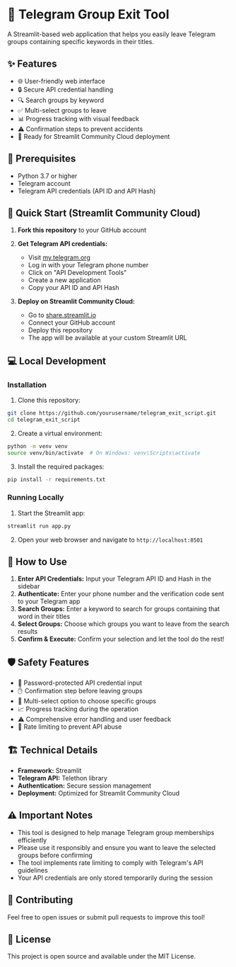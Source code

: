 # 🚪 Telegram Group Exit Tool

A Streamlit-based web application that helps you easily leave Telegram groups containing specific keywords in their titles.

## ✨ Features

- 🌐 User-friendly web interface
- 🔒 Secure API credential handling
- 🔍 Search groups by keyword
- ✅ Multi-select groups to leave
- 📊 Progress tracking with visual feedback
- ⚠️ Confirmation steps to prevent accidents
- 🚀 Ready for Streamlit Community Cloud deployment

## 🔧 Prerequisites

- Python 3.7 or higher
- Telegram account
- Telegram API credentials (API ID and API Hash)

## 🚀 Quick Start (Streamlit Community Cloud)

1. **Fork this repository** to your GitHub account

2. **Get Telegram API credentials:**
   - Visit [my.telegram.org](https://my.telegram.org)
   - Log in with your Telegram phone number
   - Click on "API Development Tools"
   - Create a new application
   - Copy your API ID and API Hash

3. **Deploy on Streamlit Community Cloud:**
   - Go to [share.streamlit.io](https://share.streamlit.io)
   - Connect your GitHub account
   - Deploy this repository
   - The app will be available at your custom Streamlit URL

## 💻 Local Development

### Installation

1. Clone this repository:
```bash
git clone https://github.com/yourusername/telegram_exit_script.git
cd telegram_exit_script
```

2. Create a virtual environment:
```bash
python -m venv venv
source venv/bin/activate  # On Windows: venv\Scripts\activate
```

3. Install the required packages:
```bash
pip install -r requirements.txt
```

### Running Locally

1. Start the Streamlit app:
```bash
streamlit run app.py
```

2. Open your web browser and navigate to `http://localhost:8501`

## 📱 How to Use

1. **Enter API Credentials:** Input your Telegram API ID and Hash in the sidebar
2. **Authenticate:** Enter your phone number and the verification code sent to your Telegram app
3. **Search Groups:** Enter a keyword to search for groups containing that word in their titles
4. **Select Groups:** Choose which groups you want to leave from the search results
5. **Confirm & Execute:** Confirm your selection and let the tool do the rest!

## 🛡️ Safety Features

- 🔐 Password-protected API credential input
- ✋ Confirmation step before leaving groups
- 🎯 Multi-select option to choose specific groups
- 📈 Progress tracking during the operation
- ⚠️ Comprehensive error handling and user feedback
- 🔄 Rate limiting to prevent API abuse

## 🏗️ Technical Details

- **Framework:** Streamlit
- **Telegram API:** Telethon library
- **Authentication:** Secure session management
- **Deployment:** Optimized for Streamlit Community Cloud

## ⚠️ Important Notes

- This tool is designed to help manage Telegram group memberships efficiently
- Please use it responsibly and ensure you want to leave the selected groups before confirming
- The tool implements rate limiting to comply with Telegram's API guidelines
- Your API credentials are only stored temporarily during the session

## 🤝 Contributing

Feel free to open issues or submit pull requests to improve this tool!

## 📄 License

This project is open source and available under the MIT License. 